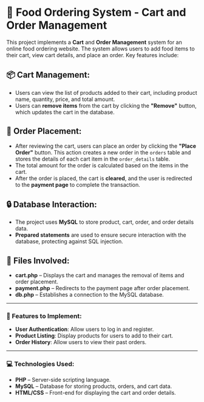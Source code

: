 # 🍔 Food Ordering System - Cart and Order Management

This project implements a **Cart** and **Order Management** system for an online food ordering website. The system allows users to add food items to their cart, view cart details, and place an order. Key features include:

## 📦 Cart Management:
- Users can view the list of products added to their cart, including product name, quantity, price, and total amount.
- Users can **remove items** from the cart by clicking the **"Remove"** button, which updates the cart in the database.

## 🛒 Order Placement:
- After reviewing the cart, users can place an order by clicking the **"Place Order"** button. This action creates a new order in the `orders` table and stores the details of each cart item in the `order_details` table.
- The total amount for the order is calculated based on the items in the cart.
- After the order is placed, the cart is **cleared**, and the user is redirected to the **payment page** to complete the transaction.

## 🔒 Database Interaction:
- The project uses **MySQL** to store product, cart, order, and order details data.
- **Prepared statements** are used to ensure secure interaction with the database, protecting against SQL injection.

## 📁 Files Involved:
- **cart.php** – Displays the cart and manages the removal of items and order placement.
- **payment.php** – Redirects to the payment page after order placement.
- **db.php** – Establishes a connection to the MySQL database.

---

### 🚀 Features to Implement:
- **User Authentication**: Allow users to log in and register.
- **Product Listing**: Display products for users to add to their cart.
- **Order History**: Allow users to view their past orders.

---

### 💻 Technologies Used:
- **PHP** – Server-side scripting language.
- **MySQL** – Database for storing products, orders, and cart data.
- **HTML/CSS** – Front-end for displaying the cart and order details.
